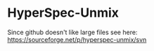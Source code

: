 # HyperSpec-Unmix
Since github doesn't like large files see here: https://sourceforge.net/p/hyperspec-unmix/svn

